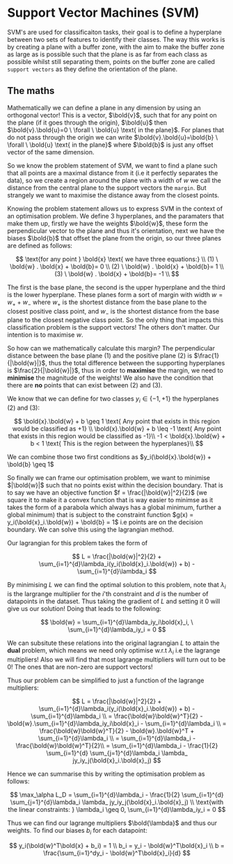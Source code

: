# Support Vector Machines (SVM)

SVM's are used for classificaiton tasks, their goal is to define a hyperplane between two sets of features to identify their classes. The way this works is by creating a plane with a buffer zone, with the aim to make the buffer zone as large as is possible such that the plane is as far from each class as possible whilst still separating them, points on the buffer zone are called `support vectors` as they define the orientation of the plane.

## The maths

Mathematically we can define a plane in any dimension by using an orthogonal vector! This is a vector, $\bold{v}$, such that for any point on the plane (if it goes through the origin), $\bold{u}$ then $\bold{v}.\bold{u}=0 \ \forall \ \bold{u} \text{ in the plane}$. For planes that do not pass through the origin we can write $\bold{v}.\bold{u}=\bold{b} \ \forall \ \bold{u} \text{ in the plane}$ where $\bold{b}$ is just any offset vector of the same dimension.

So we know the problem statement of SVM, we want to find a plane such that all points are a maximal distance from it (i.e it perfectly separates the data), so we create a region around the plane with a width of $w$ we call the distance from the central plane to the support vectors the `margin`. But strangely we want to maximise the distance away from the closest points.

Knowing the problem statement allows us to express SVM in the context of an optimisation problem. We define 3 hyperplanes, and the paramaters that make them up, firstly we have the weights $\bold{w}$, these form the perpendicular vector to the plane and thus it's orientation, next we have the biases $\bold{b}$ that offset the plane from the origin, so our three planes are defined as follows:

$$
\text{for any point } \bold{x} \text{ we have three equations:} \\
(1) \ \bold{w} . \bold{x}  + \bold{b}= 0 \\
(2) \ \bold{w} . \bold{x}  + \bold{b}= 1 \\
(3) \ \bold{w} . \bold{x}  + \bold{b}= -1 \\
$$

The first is the base plane, the second is the upper hyperplane and the third is the lower hyperplane. These planes form a sort of margin with width $w = w_+ + w_-$ where $w_+$ is the shortest distance from the base plane to the closest positive class point, and $w_-$ is the shortest distance from the base plane to the closest negative class point. So the only thing that impacts this classification problem is the support vectors! The others don't matter. Our intention is to maximise $w$.

So how can we mathematically calculate this margin? The perpendicular distance between the base plane (1) and the positive plane (2) is $\frac{1}{|\bold{w}|}$, thus the total difference between the supporting hyperplanes is $\frac{2}{|\bold{w}|}$, thus in order to **maximise** the margin, we need to **minimise** the magnitude of the weights! We also have the condition that there are **no** points that can exist between (2) and (3).

We know that we can define for two classes $y_i \in \{-1,+1\}$ the hyperplanes (2) and (3):

$$
\bold{x}.\bold{w} + b \geq 1 \text{ Any point that exists in this region would be classified as +1} \\
\bold{x}.\bold{w} + b \leq -1 \text{ Any point that exists in this region would be classified as -1}\\
-1 < \bold{x}.\bold{w} + b < 1 \text{ This is the region between the hyperplanes}\\
$$

We can combine those two first conditions as $y_i(\bold{x}.\bold{w}) + \bold{b} \geq 1$

So finally we can frame our optimisation problem, we want to minimise $|\bold{w}|$ such that no points exist within the decision boundary. That is to say we have an objective function $f = \frac{|\bold{w}|^2}{2}$ (we square it to make it a convex function that is way easier to minimse as it takes the form of a parabola which always has a global minimum, further a global minimum) that is subject to the constraint function $g(x) = y_i(\bold{x}_i.\bold{w}) + \bold{b} = 1$ i.e points are on the decision boundary. We can solve this using the lagrangian method.

Our lagrangian for this problem takes the form of 

$$
L = \frac{|\bold{w}|^2}{2} + \sum_{i=1}^{d}\lambda_i(y_i(\bold{x}_i.\bold{w}) + b) - \sum_{i=1}^{d}\lambda_i
$$

By minimising $L$ we can find the optimal solution to this problem, note that $\lambda_i$ is the largrange multiplier for the $i$'th constraint and $d$ is the number of datapoints in the dataset. Thus taking the gradient of $L$ and setting it $0$ will give us our solution! Doing that leads to the following:

$$
\bold{w} = \sum_{i=1}^{d}\lambda_iy_i\bold{x}_i, \ \sum_{i=1}^{d}\lambda_iy_i = 0
$$

We can subsitute these relations into the original lagrangian $L$ to attain the **dual** problem, which means we need only optimise w.r.t $\lambda_i$ i.e the lagrange multipliers! Also we will find that most lagrange multipliers will turn out to be $0$! The ones that are non-zero are support vectors!

Thus our problem can be simplified to just a function of the lagrange multipliers:

$$
L = \frac{|\bold{w}|^2}{2} + \sum_{i=1}^{d}\lambda_i(y_i(\bold{x}_i.\bold{w}) + b) - \sum_{i=1}^{d}\lambda_i \\
= \frac{\bold{w}\bold{w}^T}{2} - \bold{w}.\sum_{i=1}^{d}\lambda_iy_i\bold{x}_i - \sum_{i=1}^{d}\lambda_i \\
= \frac{\bold{w}\bold{w}^T}{2} - \bold{w}.\bold{w}^T + \sum_{i=1}^{d}\lambda_i \\
= \sum_{i=1}^{d}\lambda_i - \frac{\bold{w}\bold{w}^T}{2}\\
= \sum_{i=1}^{d}\lambda_i - \frac{1}{2} \sum_{i=1}^{d} \sum_{j=1}^{d}\lambda_i \lambda_ jy_iy_j(\bold{x}_i.\bold{x}_j)
$$

Hence we can summarise this by writing the optimisation problem as follows:

$$
\max_\alpha L_D = \sum_{i=1}^{d}\lambda_i - \frac{1}{2} \sum_{i=1}^{d} \sum_{j=1}^{d}\lambda_i \lambda_ jy_iy_j(\bold{x}_i.\bold{x}_j) \\
\text{with the linear constraints: } \lambda_i \geq 0, \sum_{i=1}^{d}\lambda_iy_i = 0
$$

Thus we can find our lagrange multipliers $\bold{\lambda}$ and thus our weights. To find our biases $b_i$ for each datapoint:

$$
y_i(\bold{w}^T\bold{x} + b_i) = 1 \\
b_i = y_i - \bold{w}^T\bold{x}_i \\
b = \frac{\sum_{i=1}^dy_i - \bold{w}^T\bold{x}_i}{d}
$$